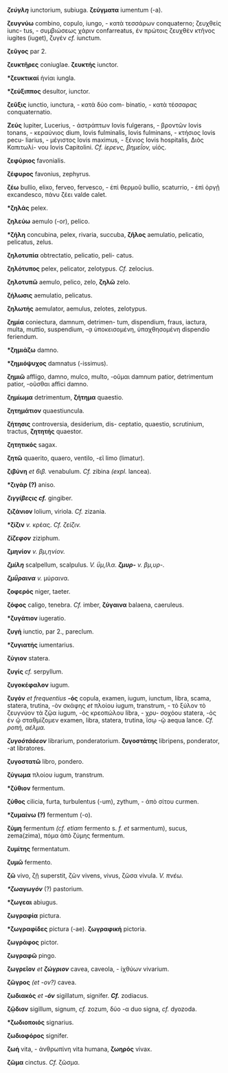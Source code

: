 ***ζεύγλη*** iunctorium, subiuga. **ζεύγματα** iumentum (-a).

**ζευγνύω** combino, copulo, iungo, - κατὰ τεσσάρων conquaterno;
ζευχθείς iunc- tus, - συμβιώσεως χάριν confarreatus, έν πρώτοις ζευχθὲν
κτῆνος iugites (iuget), ζυγέν *cf.* iunctum.

**ζεῦγος** par 2.

**ζευκτῆρες** coniuglae. **ζευκτής** iunctor.

**\*ζευκτικαί** ἡνίαι iungla.

**\*ζεύξιππος** desultor, iunctor.

**ζεῦξις** iunctio, iunctura, - κατὰ δύο com- binatio, - κατὰ τέσσαρας
conquaternatio.

**Ζεύς** Iupiter, Lucerius, - ἀστράπτων Iovis fulgerans, - βροντῶν Iovis
tonans, - κεραύνιος dium, Iovis fulminalis, Iovis fulminans, - κτήσιος
Iovis pecu- liarius, - μέγιστος Iovis maximus, - ξένιος Iovis
hospitalis, Διὸς Καπιτωλί- νου Iovis Capitolini. *Cf. ίερενς, βημεΐον,*
υἱός.

**ζεφύριος** favonialis.

**ζέφυρος** favonius, zephyrus.

**ζέω** bullio, elixo, ferveo, fervesco, - ἐπὶ θερμοῦ bullio,
scaturrio, - ἐπὶ ὀργῇ excandesco, πάνυ ζέει valde calet.

**\*ζηλάς** pelex.

**ζηλεύω** aemulo (-or), pelico.

**\*ζήλη** concubina, pelex, rivaria, succuba, **ζῆλος** aemulatio,
pelicatio, pelicatus, zelus.

**ζηλοτυπία** obtrectatio, pelicatio, peli- catus.

**ζηλότυπος** pelex, pelicator, zelotypus. *Cf.* zelocius.

**ζηλοτυπῶ** aemulo, pelico, zelo, **ζηλῶ** zelo.

**ζήλωσις** aemulatio, pelicatus.

**ζηλωτἡς** aemulator, aemulus, zelotes, zelotypus.

**ζημία** coniectura, damnum, detrimen- tum, dispendium, fraus, iactura,
multa, muttio, suspendium, -ᾳ ὑποκεισομένη, ὑπαχθησομένη dispendio
feriendum.

**\*ζημιάζω** damno.

**\*ζημιόψυχος** damnatus (-issimus).

**ζημιῶ** affligo, damno, mulco, multo, -οῦμαι damnum patior,
detrimentum patior, -οῦσθαι affici damno.

**ζημίωμα** detrimentum, **ζήτημα** quaestio.

**ζητημάτιον** quaestiuncula.

**ζήτησις** controversia, desiderium, dis- ceptatio, quaestio,
scrutinium, tractus, **ζητητἡς** quaestor.

**ζητητικός** sagax.

**ζητῶ** quaerito, quaero, ventilo, -εῖ limo (limatur).

**ζιβύνη** *et 6ιβ.* venabulum. *Cf.* zibina *(expl.* lancea).

**\*ζιγάρ (?)** aniso.

***ζιγγίβεςις cf.*** gingiber.

**ζιζάνιον** lolium, viriola. *Cf.* zizania.

**\*ζίζιν** *v.* κρέας. *Cf. ζείζιν.*

***ζίζεφον*** ziziphum.

**ζμηνίον** *v. βμ,ηνίον.*

***ζμίλη*** scalpellum, scalpulus. *V. ΰμ,Ιλα. **ζμυρ-** v. βμ,υρ-.*

***ζμΰραινα** v.* μύραινα.

**ζοφερός** niger, taeter.

**ζόφος** caligo, tenebra. *Cf.* imber, **ζύγαινα** balaena, caeruleus.

**\*ζυγάτιον** iugeratio.

**ζυγή** iunctio, par 2., pareclum.

**\*ζυγιατἡς** iumentarius.

**ζύγιον** statera.

**ζυγίς** *cf.* serpyllum.

**ζυγοκέφαλον** iugum.

**ζυγόν** *et frequentius* **-ός** copula, examen, iugum, iunctum,
libra, scama, statera, trutina, -ὸν σκάφης *et* πλοίου iugum,
transtrum, - τὸ ξύλον τὸ ζευγνύον τὰ ζῷα iugum, -ὸς κρεοπώλου libra, -
χρυ- σοχόου statera, -ὸς ἐν ῷ σταθμίζομεν examen, libra, statera,
trutina, ἴσῳ -ῷ aequa lance. *Cf. ροπή, αέλμα.*

***ζυγοότάόεον*** librarium, ponderatorium. **ζυγοστάτης** libripens,
ponderator, -at libratores.

**ζυγοστατῶ** libro, pondero.

**ζύγωμα** πλοίου iugum, transtrum.

**\*ζύθιον** fermentum.

**ζύθος** cilicia, furta, turbulentus (-um), zythum, - ἀπὸ σίτου curmen.

**\*ζυμαίνω (?)** fermentum (-o).

**ζύμη** fermentum *(cf. etiam* fermento s. *f. et* sarmentum), sucus,
zema(zima), πόμα ἀπὸ ζύμης fermentum.

**ζυμίτης** fermentatum.

**ζυμῶ** fermento.

**ζῶ** vivo, ζῇ superstit, ζῶν vivens, vivus, ζῶσα vivula. *V. πνέω.*

***\*ζωαγωγόν*** (?) pastorium.

**\*ζωγεαι** abiugus.

**ζωγραφία** pictura.

**\*ζωγραφίδες** pictura (-ae). **ζωγραφική** pictoria.

**ζωγράφος** pictor.

**ζωγραφῶ** pingo.

**ζωγρεῖον** *et **ζώγριον*** cavea, caveola, - ἰχθύων vivarium.

**ζῶγρος** *(et -ov?)* cavea.

**ζωδιακός** *et **-όν*** sigillatum, signifer. ***Cf.*** zodiacus.

**ζῷδιον** sigillum, signum, *cf.* zozum, δύο -α duo signa, *cf.*
dyozoda.

**\*ζωδιοποιός** signarius.

**ζωδιοφόρος** signifer.

**ζωἡ** vita, - ἀνθρωπίνη vita humana, **ζωηρός** vivax.

**ζῶμα** cinctus. *Cf.* ζῶσμα.
